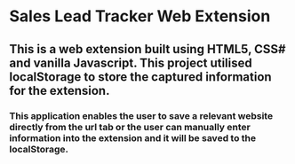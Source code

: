 # Sales Lead Tracker Web Extension

## This is a web extension built using HTML5, CSS# and vanilla Javascript. This project utilised localStorage to store the captured information for the extension.

### This application enables the user to save a relevant website directly from the url tab or the user can manually enter information into the extension and it will be saved to the localStorage.
